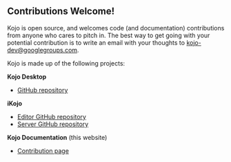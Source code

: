 ## Contributions Welcome!
Kojo is open source, and welcomes code (and documentation) contributions from anyone who cares to pitch in. The best way to get going with your potential contribution is to write an email with your thoughts to kojo-dev@googlegroups.com. 

Kojo is made up of the following projects:

**Kojo Desktop**
* [GitHub repository](https://github.com/litan/kojo)

**iKojo**
* [Editor GitHub repository](https://github.com/litan/kojojs-editor)
* [Server GitHub repository](https://github.com/litan/kojojs-core)

**Kojo Documentation** (this website)  
* [Contribution page](contribute.html)


